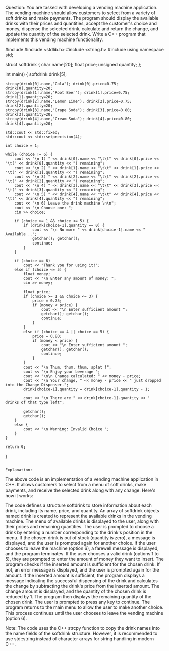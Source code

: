 Question:
You are tasked with developing a vending machine application. The vending machine should allow customers to select from a variety of soft drinks and make payments. The program should display the available drinks with their prices and quantities, accept the customer's choice and money, dispense the selected drink, calculate and return the change, and update the quantity of the selected drink. Write a C++ program that implements this vending machine functionality.



#include<iostream>
#include <stdlib.h>
#include <string.h>
#include <iomanip>
using namespace std;

struct softdrink {
    char name[20];
    float price;
    unsigned quantity;
};

int main() {
    softdrink drink[5];

    strcpy(drink[0].name,"Cola"); drink[0].price=0.75; drink[0].quantity=20;
    strcpy(drink[1].name,"Root Beer"); drink[1].price=0.75; drink[1].quantity=20;
    strcpy(drink[2].name,"Lemon Lime"); drink[2].price=0.75; drink[2].quantity=20;
    strcpy(drink[3].name,"Grape Soda"); drink[3].price=0.80; drink[3].quantity=20;
    strcpy(drink[4].name,"Cream Soda"); drink[4].price=0.80; drink[4].quantity=20;

    std::cout << std::fixed;
    std::cout << std::setprecision(4);

    int choice = 1;

    while (choice != 6) {
        cout << "\n 1) " << drink[0].name << "\t\t" << drink[0].price << "\t(" << drink[0].quantity << ") remaining";
        cout << "\n 2) " << drink[1].name << "\t\t" << drink[1].price << "\t(" << drink[1].quantity << ") remaining";
        cout << "\n 3) " << drink[2].name << "\t\t" << drink[2].price << "\t(" << drink[2].quantity << ") remaining";
        cout << "\n 4) " << drink[3].name << "\t\t" << drink[3].price << "\t(" << drink[3].quantity << ") remaining";
        cout << "\n 5) " << drink[4].name << "\t\t" << drink[4].price << "\t(" << drink[4].quantity << ") remaining";
        cout << "\n 6) Leave the drink machine \n\n";
        cout << "\n Choose one: ";
        cin >> choice;

        if (choice >= 1 && choice <= 5) {
            if (drink[choice-1].quantity == 0) {
                cout << "\n No more " << drink[choice-1].name << " Available ..";
                getchar(); getchar();
                continue;
            }
        }

        if (choice == 6)
            cout << "Thank you for using it!";
        else if (choice <= 5) {
            float money;
            cout << "\n Enter any amount of money: ";
            cin >> money;

            float price;
            if (choice >= 1 && choice <= 3) {
                price = 0.75;
                if (money < price) {
                    cout << "\n Enter sufficient amount ";
                    getchar(); getchar();
                    continue;
                }
            }
            else if (choice == 4 || choice == 5) {
                price = 0.80;
                if (money < price) {
                    cout << "\n Enter sufficient amount ";
                    getchar(); getchar();
                    continue;
                }
            }
            cout << "\n Thum, thum, thum, splat !";
            cout << "\n Enjoy your beverage ";
            cout << "\n\n Change calculated: " << money - price;
            cout << "\n Your change, " << money - price << " just dropped into the Change Dispenser.";
            drink[choice-1].quantity = drink[choice-1].quantity - 1;

            cout << "\n There are " << drink[choice-1].quantity << " drinks of that type left";

            getchar();
            getchar();
        }
        else {
            cout << "\n Warning: Invalid Choice ";
        }
    }

    return 0;
}

                    
                    
                                                                    Explanation:
The above code is an implementation of a vending machine application in C++. It allows customers to select from a menu of soft drinks, make payments, and receive the selected drink along with any change. Here's how it works:

The code defines a structure softdrink to store information about each drink, including its name, price, and quantity.
An array of softdrink objects named drink is created to represent the available drinks in the vending machine.
The menu of available drinks is displayed to the user, along with their prices and remaining quantities.
The user is prompted to choose a drink by entering a number corresponding to the drink's position in the menu.
If the chosen drink is out of stock (quantity is zero), a message is displayed, and the user is prompted again for another choice.
If the user chooses to leave the machine (option 6), a farewell message is displayed, and the program terminates.
If the user chooses a valid drink (options 1 to 5), they are prompted to enter the amount of money they want to insert.
The program checks if the inserted amount is sufficient for the chosen drink. If not, an error message is displayed, and the user is prompted again for the amount.
If the inserted amount is sufficient, the program displays a message indicating the successful dispensing of the drink and calculates the change by subtracting the drink's price from the inserted amount.
The change amount is displayed, and the quantity of the chosen drink is reduced by 1.
The program then displays the remaining quantity of the chosen drink.
The user is prompted to press any key to continue.
The program returns to the main menu to allow the user to make another choice.
This process continues until the user chooses to leave the vending machine (option 6).

Note: The code uses the C++ strcpy function to copy the drink names into the name fields of the softdrink structure. However, it is recommended to use std::string instead of character arrays for string handling in modern C++.
